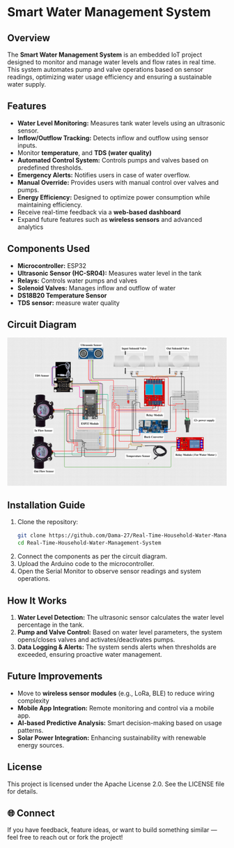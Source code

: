 # Smart Water Management System

## Overview
The **Smart Water Management System** is an embedded IoT project designed to monitor and manage water levels and flow rates in real time. This system automates pump and valve operations based on sensor readings, optimizing water usage efficiency and ensuring a sustainable water supply.

## Features
- **Water Level Monitoring:** Measures tank water levels using an ultrasonic sensor.
- **Inflow/Outflow Tracking:** Detects inflow and outflow using sensor inputs.
- Monitor **temperature**, and **TDS (water quality)**
- **Automated Control System:** Controls pumps and valves based on predefined thresholds.
- **Emergency Alerts:** Notifies users in case of water overflow.
- **Manual Override:** Provides users with manual control over valves and pumps.
- **Energy Efficiency:** Designed to optimize power consumption while maintaining efficiency.
- Receive real-time feedback via a **web-based dashboard**
- Expand future features such as **wireless sensors** and advanced analytics

## Components Used
- **Microcontroller:** ESP32
- **Ultrasonic Sensor (HC-SR04):** Measures water level in the tank
- **Relays:** Controls water pumps and valves
- **Solenoid Valves:** Manages inflow and outflow of water
- **DS18B20 Temperature Sensor**
- **TDS sensor:** measure water quality

## Circuit Diagram
![Circuit Diagram](https://github.com/Dama-27/Real-Time-Household-Water-Management-System/blob/main/images/circuit%20diagram1.png?raw=true)

## Installation Guide
1. Clone the repository:
   ```bash
   git clone https://github.com/Dama-27/Real-Time-Household-Water-Management-System.git
   cd Real-Time-Household-Water-Management-System
   ```
2. Connect the components as per the circuit diagram.
3. Upload the Arduino code to the microcontroller.
4. Open the Serial Monitor to observe sensor readings and system operations.

## How It Works
1. **Water Level Detection:** The ultrasonic sensor calculates the water level percentage in the tank.
2. **Pump and Valve Control:** Based on water level parameters, the system opens/closes valves and activates/deactivates pumps.
3. **Data Logging & Alerts:** The system sends alerts when thresholds are exceeded, ensuring proactive water management.

## Future Improvements
- Move to **wireless sensor modules** (e.g., LoRa, BLE) to reduce wiring complexity
- **Mobile App Integration:** Remote monitoring and control via a mobile app.
- **AI-based Predictive Analysis:** Smart decision-making based on usage patterns.
- **Solar Power Integration:** Enhancing sustainability with renewable energy sources.

## License
This project is licensed under the Apache License 2.0. See the LICENSE file for details.

## 🌐 Connect

If you have feedback, feature ideas, or want to build something similar — feel free to reach out or fork the project!
